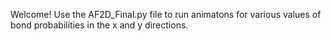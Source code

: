 Welcome! Use the AF2D_Final.py file to run animatons for various values of bond probabilities in the x and y directions.
